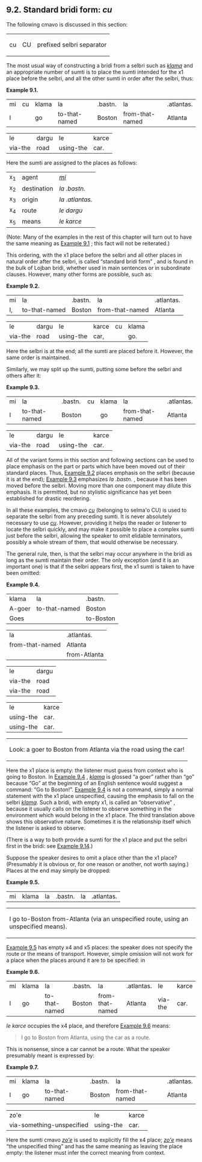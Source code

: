 <a id="section-cu"></a>9.2. <a id="c9s2"></a>Standard bridi form: _cu_
----------------------------------------------------------------------

The following cmavo is discussed in this section:

<table class="cmavo-list"><colgroup></colgroup><tbody><tr class="cmavo-entry"><td class="cmavo"><p class="cmavo">cu</p></td><td class="selmaho"><p class="selmaho">CU</p></td><td class="description"><p class="description">prefixed selbri separator</p></td></tr></tbody></table>

<a id="id-1.10.4.4.1" class="indexterm"></a>The most usual way of constructing a bridi from a selbri such as _<a id="id-1.10.4.4.2.1" class="indexterm"></a>[_klama_](../go01#valsi-klama)_ and an appropriate number of sumti is to place the sumti intended for the x1 place before the selbri, and all the other sumti in order after the selbri, thus:

<div class="interlinear-gloss-example example">
<a id="example-random-id-Ji94"></a>

**Example 9.1. <a id="id-1.10.4.5.1.1" class="indexterm"></a><a id="id-1.10.4.5.1.2" class="indexterm"></a><a id="id-1.10.4.5.1.3" class="indexterm"></a><a id="c9e2d1"></a>** 

<table class="interlinear-gloss"><colgroup></colgroup><tbody><tr class="jbo"><td>mi</td><td>cu</td><td>klama</td><td>la</td><td>.bastn.</td><td>la</td><td>.atlantas.</td></tr><tr class="gloss"><td>I</td><td></td><td>go</td><td>to-that-named</td><td>Boston</td><td>from-that-named</td><td>Atlanta</td></tr></tbody></table>

<table class="interlinear-gloss"><colgroup></colgroup><tbody><tr class="jbo"><td>le</td><td>dargu</td><td>le</td><td>karce</td></tr><tr class="gloss"><td>via-the</td><td>road</td><td>using-the</td><td>car.</td></tr></tbody></table>

</div>  

Here the sumti are assigned to the places as follows:

<table><colgroup></colgroup><tbody><tr><td>x<sub>1</sub></td><td>agent</td><td><span xml:lang="jbo" class="foreignphrase" lang="jbo"><em xml:lang="jbo" class="foreignphrase" lang="jbo"><a id="id-1.10.4.7.2.3.1.1" class="indexterm"></a><a class="glossterm" href="go01.html#valsi-mi"><em class="glossterm">mi</em></a></em></span></td></tr><tr><td>x<sub>2</sub></td><td>destination</td><td><span xml:lang="jbo" class="foreignphrase" lang="jbo"><em xml:lang="jbo" class="foreignphrase" lang="jbo"><a id="id-1.10.4.7.3.3.1.1" class="indexterm"></a>la .bastn.</em></span></td></tr><tr><td>x<sub>3</sub></td><td>origin</td><td><span xml:lang="jbo" class="foreignphrase" lang="jbo"><em xml:lang="jbo" class="foreignphrase" lang="jbo"><a id="id-1.10.4.7.4.3.1.1" class="indexterm"></a>la .atlantas.</em></span></td></tr><tr><td>x<sub>4</sub></td><td>route</td><td><span xml:lang="jbo" class="foreignphrase" lang="jbo"><em xml:lang="jbo" class="foreignphrase" lang="jbo"><a id="id-1.10.4.7.5.3.1.1" class="indexterm"></a>le dargu</em></span></td></tr><tr><td>x<sub>5</sub></td><td>means</td><td><span xml:lang="jbo" class="foreignphrase" lang="jbo"><em xml:lang="jbo" class="foreignphrase" lang="jbo"><a id="id-1.10.4.7.6.3.1.1" class="indexterm"></a>le karce</em></span></td></tr></tbody></table>

(Note: Many of the examples in the rest of this chapter will turn out to have the same meaning as [Example 9.1](../section-cu#example-random-id-Ji94) ; this fact will not be reiterated.)

<a id="id-1.10.4.9.1" class="indexterm"></a><a id="id-1.10.4.9.2" class="indexterm"></a><a id="id-1.10.4.9.3" class="indexterm"></a>This ordering, with the x1 place before the selbri and all other places in natural order after the selbri, is called “standard bridi form” , and is found in the bulk of Lojban bridi, whether used in main sentences or in subordinate clauses. However, many other forms are possible, such as:

<div class="interlinear-gloss-example example">
<a id="example-random-id-yLqT"></a>

**Example 9.2. <a id="c9e2d2"></a>** 

<table class="interlinear-gloss"><colgroup></colgroup><tbody><tr class="jbo"><td>mi</td><td>la</td><td>.bastn.</td><td>la</td><td>.atlantas.</td></tr><tr class="gloss"><td>I,</td><td>to-that-named</td><td>Boston</td><td>from-that-named</td><td>Atlanta</td></tr></tbody></table>

<table class="interlinear-gloss"><colgroup></colgroup><tbody><tr class="jbo"><td>le</td><td>dargu</td><td>le</td><td>karce</td><td>cu</td><td>klama</td></tr><tr class="gloss"><td>via-the</td><td>road</td><td>using-the</td><td>car,</td><td></td><td>go.</td></tr></tbody></table>

</div>  

<a id="id-1.10.4.11.1" class="indexterm"></a>Here the selbri is at the end; all the sumti are placed before it. However, the same order is maintained.

Similarly, we may split up the sumti, putting some before the selbri and others after it:

<div class="interlinear-gloss-example example">
<a id="example-random-id-vzNY"></a>

**Example 9.3. <a id="c9e2d3"></a>** 

<table class="interlinear-gloss"><colgroup></colgroup><tbody><tr class="jbo"><td>mi</td><td>la</td><td>.bastn.</td><td>cu</td><td>klama</td><td>la</td><td>.atlantas.</td></tr><tr class="gloss"><td>I</td><td>to-that-named</td><td>Boston</td><td></td><td>go</td><td>from-that-named</td><td>Atlanta</td></tr></tbody></table>

<table class="interlinear-gloss"><colgroup></colgroup><tbody><tr class="jbo"><td>le</td><td>dargu</td><td>le</td><td>karce</td></tr><tr class="gloss"><td>via-the</td><td>road</td><td>using-the</td><td>car.</td></tr></tbody></table>

</div>  

<a id="id-1.10.4.14.1" class="indexterm"></a><a id="id-1.10.4.14.2" class="indexterm"></a>All of the variant forms in this section and following sections can be used to place emphasis on the part or parts which have been moved out of their standard places. Thus, [Example 9.2](../section-cu#example-random-id-yLqT) places emphasis on the selbri (because it is at the end); [Example 9.3](../section-cu#example-random-id-vzNY) emphasizes _<a id="id-1.10.4.14.5.1" class="indexterm"></a>la .bastn._ , because it has been moved before the selbri. Moving more than one component may dilute this emphasis. It is permitted, but no stylistic significance has yet been established for drastic reordering.

<a id="id-1.10.4.15.1" class="indexterm"></a><a id="id-1.10.4.15.2" class="indexterm"></a><a id="id-1.10.4.15.3" class="indexterm"></a><a id="id-1.10.4.15.4" class="indexterm"></a>In all these examples, the cmavo _<a id="id-1.10.4.15.5.1" class="indexterm"></a>[_cu_](../go01#valsi-cu)_ (belonging to selma'o CU) is used to separate the selbri from any preceding sumti. It is never absolutely necessary to use _<a id="id-1.10.4.15.6.1" class="indexterm"></a>[_cu_](../go01#valsi-cu)_. However, providing it helps the reader or listener to locate the selbri quickly, and may make it possible to place a complex sumti just before the selbri, allowing the speaker to omit elidable terminators, possibly a whole stream of them, that would otherwise be necessary.

<a id="id-1.10.4.16.1" class="indexterm"></a><a id="id-1.10.4.16.2" class="indexterm"></a><a id="id-1.10.4.16.3" class="indexterm"></a><a id="id-1.10.4.16.4" class="indexterm"></a><a id="id-1.10.4.16.5" class="indexterm"></a>The general rule, then, is that the selbri may occur anywhere in the bridi as long as the sumti maintain their order. The only exception (and it is an important one) is that if the selbri appears first, the x1 sumti is taken to have been omitted:

<div class="interlinear-gloss-example example">
<a id="example-random-id-aQtM"></a>

**Example 9.4. <a id="c9e2d4"></a>** 

<table class="interlinear-gloss"><colgroup></colgroup><tbody><tr class="jbo"><td>klama</td><td>la</td><td>.bastn.</td></tr><tr class="gloss"><td>A-goer</td><td>to-that-named</td><td>Boston</td></tr><tr class="gloss"><td>Goes</td><td></td><td>to-Boston</td></tr></tbody></table>

<table class="interlinear-gloss"><colgroup></colgroup><tbody><tr class="jbo"><td>la</td><td>.atlantas.</td></tr><tr class="gloss"><td>from-that-named</td><td>Atlanta</td></tr><tr class="gloss"><td></td><td>from-Atlanta</td></tr></tbody></table>

<table class="interlinear-gloss"><colgroup></colgroup><tbody><tr class="jbo"><td>le</td><td>dargu</td></tr><tr class="gloss"><td>via-the</td><td>road</td></tr><tr class="gloss"><td>via-the</td><td>road</td></tr></tbody></table>

<table class="interlinear-gloss"><colgroup></colgroup><tbody><tr class="jbo"><td>le</td><td>karce</td></tr><tr class="gloss"><td>using-the</td><td>car.</td></tr><tr class="gloss"><td>using-the</td><td>car.</td></tr></tbody></table>

<table class="interlinear-gloss"><tbody><tr class="para"><td colspan="12321"><p class="natlang">Look: a goer to Boston from Atlanta via the road using the car!</p></td></tr></tbody></table>

</div>  

<a id="id-1.10.4.18.1" class="indexterm"></a><a id="id-1.10.4.18.2" class="indexterm"></a><a id="id-1.10.4.18.3" class="indexterm"></a><a id="id-1.10.4.18.4" class="indexterm"></a><a id="id-1.10.4.18.5" class="indexterm"></a>Here the x1 place is empty: the listener must guess from context who is going to Boston. In [Example 9.4](../section-cu#example-random-id-aQtM) , _<a id="id-1.10.4.18.8.1" class="indexterm"></a>[_klama_](../go01#valsi-klama)_ is glossed “a goer” rather than “go” because “Go” at the beginning of an English sentence would suggest a command: “Go to Boston!”. [Example 9.4](../section-cu#example-random-id-aQtM) is not a command, simply a normal statement with the x1 place unspecified, causing the emphasis to fall on the selbri _<a id="id-1.10.4.18.15.1" class="indexterm"></a>[_klama_](../go01#valsi-klama)_. Such a bridi, with empty x1, is called an “observative” , because it usually calls on the listener to observe something in the environment which would belong in the x1 place. The third translation above shows this observative nature. Sometimes it is the relationship itself which the listener is asked to observe.

(There is a way to both provide a sumti for the x1 place and put the selbri first in the bridi: see [Example 9.14](../section-FA#example-random-id-oDES).)

<a id="id-1.10.4.20.1" class="indexterm"></a><a id="id-1.10.4.20.2" class="indexterm"></a><a id="id-1.10.4.20.3" class="indexterm"></a>Suppose the speaker desires to omit a place other than the x1 place? (Presumably it is obvious or, for one reason or another, not worth saying.) Places at the end may simply be dropped:

<div class="interlinear-gloss-example example">
<a id="example-random-id-5Eqa"></a>

**Example 9.5. <a id="c9e2d5"></a>** 

<table class="interlinear-gloss"><colgroup></colgroup><tbody><tr class="jbo"><td>mi</td><td>klama</td><td>la</td><td>.bastn.</td><td>la</td><td>.atlantas.</td></tr></tbody></table>

<table class="interlinear-gloss"><tbody><tr class="para"><td colspan="12321"><p class="natlang">I go to-Boston from-Atlanta (via an unspecified route, using an unspecified means).</p></td></tr></tbody></table>

</div>  

<a id="id-1.10.4.22.1" class="indexterm"></a>[Example 9.5](../section-cu#example-random-id-5Eqa) has empty x4 and x5 places: the speaker does not specify the route or the means of transport. However, simple omission will not work for a place when the places around it are to be specified: in

<div class="interlinear-gloss-example example">
<a id="example-random-id-jh7T"></a>

**Example 9.6. <a id="c9e2d6"></a>** 

<table class="interlinear-gloss"><colgroup></colgroup><tbody><tr class="jbo"><td>mi</td><td>klama</td><td>la</td><td>.bastn.</td><td>la</td><td>.atlantas.</td><td>le</td><td>karce</td></tr><tr class="gloss"><td>I</td><td>go</td><td>to-that-named</td><td>Boston</td><td>from-that-named</td><td>Atlanta</td><td>via-the</td><td>car.</td></tr></tbody></table>

</div>  

_<a id="id-1.10.4.24.1.1" class="indexterm"></a>le karce_ occupies the x4 place, and therefore [Example 9.6](../section-cu#example-random-id-jh7T) means:

> I go to Boston from Atlanta, using the car as a route.

This is nonsense, since a car cannot be a route. What the speaker presumably meant is expressed by:

<div class="interlinear-gloss-example example">
<a id="example-random-id-tqoQ"></a>

**Example 9.7. <a id="c9e2d7"></a><a id="id-1.10.4.27.1.2" class="indexterm"></a>** 

<table class="interlinear-gloss"><colgroup></colgroup><tbody><tr class="jbo"><td>mi</td><td>klama</td><td>la</td><td>.bastn.</td><td>la</td><td>.atlantas.</td></tr><tr class="gloss"><td>I</td><td>go</td><td>to-that-named</td><td>Boston</td><td>from-that-named</td><td>Atlanta</td></tr></tbody></table>

<table class="interlinear-gloss"><colgroup></colgroup><tbody><tr class="jbo"><td>zo'e</td><td>le</td><td>karce</td></tr><tr class="gloss"><td>via-something-unspecified</td><td>using-the</td><td>car.</td></tr></tbody></table>

</div>  

<a id="id-1.10.4.28.1" class="indexterm"></a><a id="id-1.10.4.28.2" class="indexterm"></a><a id="id-1.10.4.28.3" class="indexterm"></a><a id="id-1.10.4.28.4" class="indexterm"></a><a id="id-1.10.4.28.5" class="indexterm"></a>Here the sumti cmavo _<a id="id-1.10.4.28.6.1" class="indexterm"></a>[_zo'e_](../go01#valsi-zohe)_ is used to explicitly fill the x4 place; _<a id="id-1.10.4.28.8.1" class="indexterm"></a>[_zo'e_](../go01#valsi-zohe)_ means “the unspecified thing” and has the same meaning as leaving the place empty: the listener must infer the correct meaning from context.